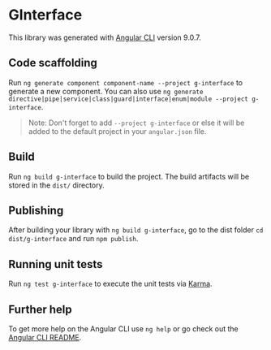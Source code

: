# GInterface

This library was generated with [Angular CLI](https://github.com/angular/angular-cli) version 9.0.7.

## Code scaffolding

Run `ng generate component component-name --project g-interface` to generate a new component. You can also use `ng generate directive|pipe|service|class|guard|interface|enum|module --project g-interface`.
> Note: Don't forget to add `--project g-interface` or else it will be added to the default project in your `angular.json` file. 

## Build

Run `ng build g-interface` to build the project. The build artifacts will be stored in the `dist/` directory.

## Publishing

After building your library with `ng build g-interface`, go to the dist folder `cd dist/g-interface` and run `npm publish`.

## Running unit tests

Run `ng test g-interface` to execute the unit tests via [Karma](https://karma-runner.github.io).

## Further help

To get more help on the Angular CLI use `ng help` or go check out the [Angular CLI README](https://github.com/angular/angular-cli/blob/master/README.md).
